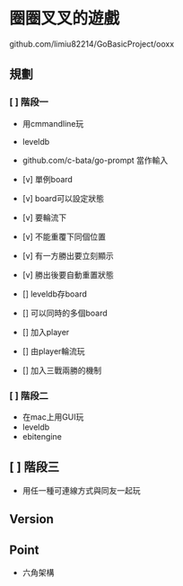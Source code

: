 # 圈圈叉叉的遊戲

github.com/limiu82214/GoBasicProject/ooxx

## 規劃

### [ ] 階段一

* 用cmmandline玩
* leveldb
* github.com/c-bata/go-prompt 當作輸入

* [v] 單例board
* [v] board可以設定狀態
* [v] 要輪流下
* [v] 不能重覆下同個位置
* [v] 有一方勝出要立刻顯示
* [v] 勝出後要自動重置狀態
* [] leveldb存board
* [] 可以同時的多個board
* [] 加入player
* [] 由player輪流玩
* [] 加入三戰兩勝的機制

### [ ] 階段二

* 在mac上用GUI玩
* leveldb
* ebitengine

## [ ] 階段三

* 用任一種可連線方式與同友一起玩

## Version

## Point

* 六角架構
